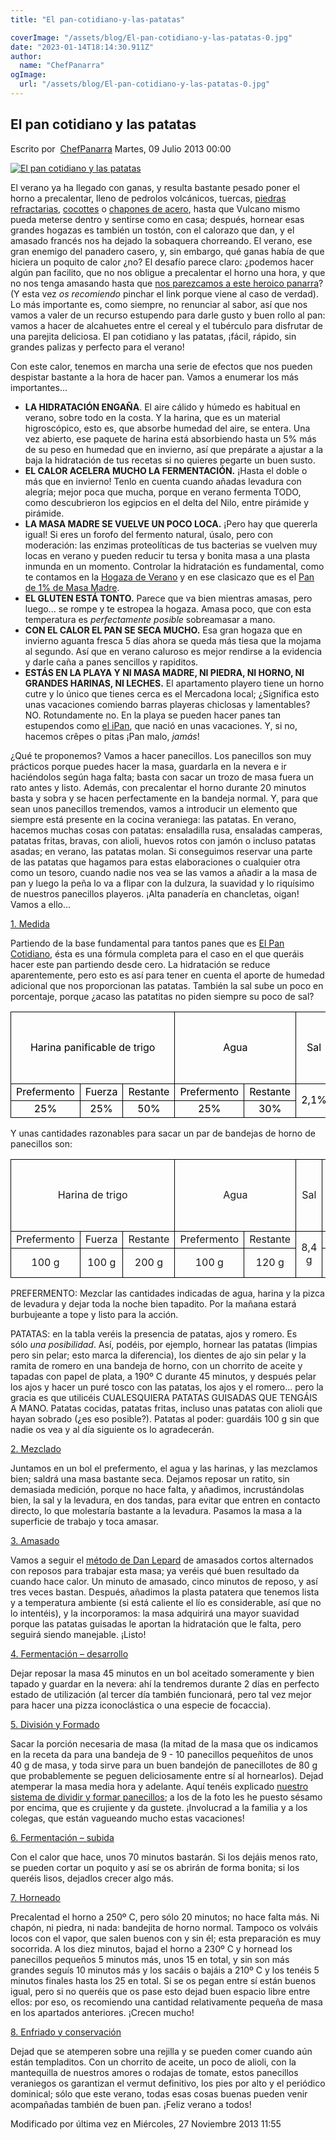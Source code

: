 ```yaml
---
title: "El pan-cotidiano-y-las-patatas"

coverImage: "/assets/blog/El-pan-cotidiano-y-las-patatas-0.jpg"
date: "2023-01-14T18:14:30.911Z"
author:
  name: "ChefPanarra"
ogImage:
  url: "/assets/blog/El-pan-cotidiano-y-las-patatas-0.jpg"
---
```


## El pan cotidiano y las patatas

Escrito por  [ChefPanarra](/web/20190108182025/http://www.panarras.com/index.php/home/recetas/panes-con-prefermento/itemlist/user/56-chefpanarra) Martes, 09 Julio 2013 00:00

[![El pan cotidiano y las patatas](https://web.archive.org/web/20190108182025im_/http://www.panarras.com/media/k2/items/cache/45e8f4939bc3bd36e4b87ab1e324d227_L.jpg)](/web/20190108182025/http://www.panarras.com/media/k2/items/cache/45e8f4939bc3bd36e4b87ab1e324d227_XL.jpg "Clic para vista previa de la imagen")

El verano ya ha llegado con ganas, y resulta bastante pesado poner el horno a precalentar, lleno de pedrolos volcánicos, tuercas, [piedras refractarias](/web/20190108182025/http://www.panarras.com/index.php/tecnica/tecnicas-de-horneado/horneado-con-piedra), [cocottes](/web/20190108182025/http://www.panarras.com/index.php/tecnica/tecnicas-de-horneado/horneado-con-cocotte) o [chapones de acero](/web/20190108182025/http://www.panarras.com/index.php/tecnica/tecnicas-de-horneado/horneado-con-acero), hasta que Vulcano mismo pueda meterse dentro y sentirse como en casa; después, hornear esas grandes hogazas es también un tostón, con el calorazo que dan, y el amasado francés nos ha dejado la sobaquera chorreando. El verano, ese gran enemigo del panadero casero, y, sin embargo, qué ganas había de que hiciera un poquito de calor ¿no? El desafío parece claro: ¿podemos hacer algún pan facilito, que no nos obligue a precalentar el horno una hora, y que no nos tenga amasando hasta que [nos parezcamos a este heroico panarra](https://web.archive.org/web/20190108182025/http://images1.fanpop.com/images/photos/1300000/300-300-1383635-1024-768.jpg)? (Y esta vez *os recomiendo* pinchar el link porque viene al caso de verdad). Lo más importante es, como siempre, no renunciar al sabor, así que nos vamos a valer de un recurso estupendo para darle gusto y buen rollo al pan: vamos a hacer de alcahuetes entre el cereal y el tubérculo para disfrutar de una parejita deliciosa. El pan cotidiano y las patatas, ¡fácil, rápido, sin grandes palizas y perfecto para el verano!

Con este calor, tenemos en marcha una serie de efectos que nos pueden despistar bastante a la hora de hacer pan. Vamos a enumerar los más importantes...

- **LA HIDRATACIÓN ENGAÑA**. El aire cálido y húmedo es habitual en verano, sobre todo en la costa. Y la harina, que es un material higroscópico, esto es, que absorbe humedad del aire, se entera. Una vez abierto, ese paquete de harina está absorbiendo hasta un 5% más de su peso en humedad que en invierno, así que prepárate a ajustar a la baja la hidratación de tus recetas si no quieres pegarte un buen susto.
- **EL CALOR ACELERA MUCHO LA FERMENTACIÓN.** ¡Hasta el doble o más que en invierno! Tenlo en cuenta cuando añadas levadura con alegría; mejor poca que mucha, porque en verano fermenta TODO, como descubrieron los egipcios en el delta del Nilo, entre pirámide y pirámide.
- **LA MASA MADRE SE VUELVE UN POCO LOCA.** ¡Pero hay que quererla igual! Si eres un forofo del fermento natural, úsalo, pero con moderación: las enzimas proteolíticas de tus bacterias se vuelven muy locas en verano y pueden reducir tu tersa y bonita masa a una plasta inmunda en un momento. Controlar la hidratación es fundamental, como te contamos en la [Hogaza de Verano](/web/20190108182025/http://www.panarras.com/index.php/home/recetas/panes-de-masa-madre/item/52-hogaza-de-verano) y en ese clasicazo que es el [Pan de 1% de Masa Madre](/web/20190108182025/http://www.panarras.com/index.php/home/recetas/panes-de-masa-madre/item/71-hogaza-1-de-masa-madre).
- **EL GLUTEN ESTÁ TONTO.** Parece que va bien mientras amasas, pero luego... se rompe y te estropea la hogaza. Amasa poco, que con esta temperatura es *perfectamente posible* sobreamasar a mano.
- **CON EL CALOR EL PAN SE SECA MUCHO.** Esa gran hogaza que en invierno aguanta fresca 5 días ahora se queda más tiesa que la mojama al segundo. Así que en verano caluroso es mejor rendirse a la evidencia y darle caña a panes sencillos y rapiditos.
- **ESTÁS EN LA PLAYA Y NI MASA MADRE, NI PIEDRA, NI HORNO, NI GRANDES HARINAS, NI LECHES.** El apartamento playero tiene un horno cutre y lo único que tienes cerca es el Mercadona local; ¿Significa esto unas vacaciones comiendo barras playeras chiclosas y lamentables? NO. Rotundamente no. En la playa se pueden hacer panes tan estupendos como [el iPan](/web/20190108182025/http://www.panarras.com/index.php/home/recetas/panes-basicos/item/70-ipan), que nació en unas vacaciones. Y, si no, hacemos crêpes o pitas ¡Pan malo, _jamás_!

¿Qué te proponemos? Vamos a hacer panecillos. Los panecillos son muy prácticos porque puedes hacer la masa, guardarla en la nevera e ir haciéndolos según haga falta; basta con sacar un trozo de masa fuera un rato antes y listo. Además, con precalentar el horno durante 20 minutos basta y sobra y se hacen perfectamente en la bandeja normal. Y, para que sean unos panecillos tremendos, vamos a introducir un elemento que siempre está presente en la cocina veraniega: las patatas. En verano, hacemos muchas cosas con patatas: ensaladilla rusa, ensaladas camperas, patatas fritas, bravas, con alioli, huevos rotos con jamón o incluso patatas asadas; en verano, las patatas molan. Si conseguimos reservar una parte de las patatas que hagamos para estas elaboraciones o cualquier otra como un tesoro, cuando nadie nos vea se las vamos a añadir a la masa de pan y luego la peña lo va a flipar con la dulzura, la suavidad y lo riquísimo de nuestros panecillos playeros. ¡Alta panadería en chancletas, oigan! Vamos a ello...

[1\. Medida](/web/20190108182025/http://www.panarras.com/index.php/tecnica/las-fases-del-pan/medida)

Partiendo de la base fundamental para tantos panes que es [El Pan Cotidiano](/web/20190108182025/http://www.panarras.com/index.php/home/recetas/panes-con-prefermento/item/54-el-pan-cotidiano), ésta es una fórmula completa para el caso en el que queráis hacer este pan partiendo desde cero. La hidratación se reduce aparentemente, pero esto es así para tener en cuenta el aporte de humedad adicional que nos proporcionan las patatas. También la sal sube un poco en porcentaje, porque ¿acaso las patatitas no piden siempre su poco de sal?

<table border="0" frame="VOID" rules="NONE" cellspacing="0"><colgroup><col width="101"><col width="86"><col width="86"><col width="86"><col width="86"><col width="86"><col width="86"><col width="86"><col width="86"><col width="86"><col width="86"></colgroup><tbody><tr><td style="border: 1px solid #000000;" colspan="3" align="CENTER" valign="MIDDLE" width="273" height="40"><span style="color: #000000;">Harina panificable de trigo</span></td><td style="border: 1px solid #000000;" colspan="2" align="CENTER" valign="MIDDLE" width="171"><span style="color: #000000;">Agua</span></td><td style="border: 1px solid #000000;" align="CENTER" valign="MIDDLE" width="86"><span style="color: #000000;">Sal</span></td><td style="border: 1px solid #000000;" colspan="2" align="CENTER" valign="MIDDLE" width="171"><span style="color: #000000;">Levadura de panadería fresca</span></td><td style="border: 1px solid #000000;" align="CENTER" valign="MIDDLE" width="86"><span style="color: #000000;">Patatas guisadas</span></td><td style="border: 1px solid #000000;" align="CENTER" valign="MIDDLE" width="86"><p><span style="color: #000000;">Ajos guisados</span></p><p><span style="color: #000000;">(opcional)</span></p></td><td style="border: 1px solid #000000;" align="CENTER" valign="MIDDLE" width="86"><span style="color: #000000;">Romero</span></td></tr><tr><td style="border: 1px solid #000000;" align="CENTER" valign="MIDDLE" height="20"><span style="color: #000000;">Prefermento</span></td><td style="border: 1px solid #000000;" align="CENTER" valign="MIDDLE"><span style="color: #000000;">Fuerza</span></td><td style="border: 1px solid #000000;" align="CENTER" valign="MIDDLE"><span style="color: #000000;">Restante</span></td><td style="border: 1px solid #000000;" align="CENTER" valign="MIDDLE"><span style="color: #000000;">Prefermento</span></td><td style="border: 1px solid #000000;" align="CENTER" valign="MIDDLE"><span style="color: #000000;">Restante</span></td><td style="border: 1px solid #000000;" rowspan="2" align="CENTER" valign="MIDDLE"><span style="color: #000000;">2,1%</span></td><td style="border: 1px solid #000000;" align="CENTER" valign="MIDDLE"><span style="color: #000000;">Prefermento</span></td><td style="border: 1px solid #000000;" align="CENTER" valign="MIDDLE"><span style="color: #000000;">Restante</span></td><td style="border: 1px solid #000000;" rowspan="2" align="CENTER" valign="MIDDLE"><span style="color: #000000;">25%</span></td><td style="border: 1px solid #000000;" rowspan="2" align="CENTER" valign="MIDDLE"><span style="color: #000000;">8%</span></td><td style="border: 1px solid #000000;" rowspan="2" align="CENTER" valign="MIDDLE"><span style="color: #000000;">1%</span></td></tr><tr><td style="border: 1px solid #000000;" align="CENTER" valign="MIDDLE" height="20"><span style="color: #000000;">25%</span></td><td style="border: 1px solid #000000;" align="CENTER" valign="MIDDLE"><span style="color: #000000;">25%</span></td><td style="border: 1px solid #000000;" align="CENTER" valign="MIDDLE"><span style="color: #000000;">50%</span></td><td style="border: 1px solid #000000;" align="CENTER" valign="MIDDLE"><span style="color: #000000;">25%</span></td><td style="border: 1px solid #000000;" align="CENTER" valign="MIDDLE"><span style="color: #000000;">30%</span></td><td style="border: 1px solid #000000;" align="CENTER" valign="MIDDLE"><span style="color: #000000;">0,2%</span></td><td style="border: 1px solid #000000;" align="CENTER" valign="MIDDLE"><span style="color: #000000;">1%</span></td></tr></tbody></table>

Y unas cantidades razonables para sacar un par de bandejas de horno de panecillos son:

<table border="0" frame="VOID" rules="NONE" cellspacing="0"><colgroup><col width="101"><col width="86"><col width="86"><col width="86"><col width="86"><col width="86"><col width="86"><col width="86"><col width="86"><col width="86"><col width="86"></colgroup><tbody><tr><td style="border: 1px solid #000000;" colspan="3" align="CENTER" valign="MIDDLE" width="273" height="40"><span>Harina de trigo</span></td><td style="border: 1px solid #000000;" colspan="2" align="CENTER" valign="MIDDLE" width="171"><span>Agua</span></td><td style="border: 1px solid #000000;" align="CENTER" valign="MIDDLE" width="86"><span>Sal</span></td><td style="border: 1px solid #000000;" colspan="2" align="CENTER" valign="MIDDLE" width="171"><span>Levadura de panadería fresca</span></td><td style="border: 1px solid #000000;" align="CENTER" valign="MIDDLE" width="86"><span>Patatas guisadas</span></td><td style="border: 1px solid #000000;" align="CENTER" valign="MIDDLE" width="86"><p><span>Ajos guisados</span></p><p><span>(opcional)</span></p></td><td style="border: 1px solid #000000;" align="CENTER" valign="MIDDLE" width="86"><span>Romero (opcional)</span></td></tr><tr><td style="border: 1px solid #000000;" align="CENTER" valign="MIDDLE" height="20"><span>Prefermento</span></td><td style="border: 1px solid #000000;" align="CENTER" valign="MIDDLE"><span>Fuerza</span></td><td style="border: 1px solid #000000;" align="CENTER" valign="MIDDLE"><span>Restante</span></td><td style="border: 1px solid #000000;" align="CENTER" valign="MIDDLE"><span>Prefermento</span></td><td style="border: 1px solid #000000;" align="CENTER" valign="MIDDLE"><span>Restante</span></td><td style="border: 1px solid #000000;" rowspan="2" align="CENTER" valign="MIDDLE"><span>8,4 g</span></td><td style="border: 1px solid #000000;" align="CENTER" valign="MIDDLE"><span>Prefermento</span></td><td style="border: 1px solid #000000;" align="CENTER" valign="MIDDLE"><span>Restante</span></td><td style="border: 1px solid #000000;" rowspan="2" align="CENTER" valign="MIDDLE"><span>100 g</span></td><td style="border: 1px solid #000000;" rowspan="2" align="CENTER" valign="MIDDLE"><span>32 g (4 - 5 dientes)</span></td><td style="border: 1px solid #000000;" rowspan="2" align="CENTER" valign="MIDDLE"><span>4 g</span></td></tr><tr><td style="border: 1px solid #000000;" align="CENTER" valign="MIDDLE" height="20">100 g</td><td style="border: 1px solid #000000;" align="CENTER" valign="MIDDLE"><span>100 g</span></td><td style="border: 1px solid #000000;" align="CENTER" valign="MIDDLE"><span>200 g</span></td><td style="border: 1px solid #000000;" align="CENTER" valign="MIDDLE"><span>100 g</span></td><td style="border: 1px solid #000000;" align="CENTER" valign="MIDDLE"><span>120 g</span></td><td style="border: 1px solid #000000;" align="CENTER" valign="MIDDLE"><span>0,8 g (una pizca)</span></td><td style="border: 1px solid #000000;" align="CENTER" valign="MIDDLE"><span>4 g</span></td></tr></tbody></table>

PREFERMENTO: Mezclar las cantidades indicadas de agua, harina y la pizca de levadura y dejar toda la noche bien tapadito. Por la mañana estará burbujeante a tope y listo para la acción.

PATATAS: en la tabla veréis la presencia de patatas, ajos y romero. Es sólo *una posibilidad*. Así, podéis, por ejemplo, hornear las patatas (limpias pero sin pelar; esto marca la diferencia), los dientes de ajo sin pelar y la ramita de romero en una bandeja de horno, con un chorrito de aceite y tapadas con papel de plata, a 190º C durante 45 minutos, y después pelar los ajos y hacer un puré tosco con las patatas, los ajos y el romero... pero la gracia es que utilicéis CUALESQUIERA PATATAS GUISADAS QUE TENGÁIS A MANO. Patatas cocidas, patatas fritas, incluso unas patatas con alioli que hayan sobrado (¿es eso posible?). Patatas al poder: guardáis 100 g sin que nadie os vea y al día siguiente os lo agradecerán.

[2\. Mezclado](/web/20190108182025/http://www.panarras.com/index.php/tecnica/las-fases-del-pan/mezclado)

Juntamos en un bol el prefermento, el agua y las harinas, y las mezclamos bien; saldrá una masa bastante seca. Dejamos reposar un ratito, sin demasiada medición, porque no hace falta, y añadimos, incrustándolas bien, la sal y la levadura, en dos tandas, para evitar que entren en contacto directo, lo que molestaría bastante a la levadura. Pasamos la masa a la superficie de trabajo y toca amasar.

[3\. Amasado](/web/20190108182025/http://www.panarras.com/index.php/tecnica/las-fases-del-pan/amasado)

Vamos a seguir el [método de Dan Lepard](/web/20190108182025/http://www.panarras.com/index.php/tecnica/tecnicas-de-amasado/duro-lepard-y-bertinet) de amasados cortos alternados con reposos para trabajar esta masa; ya veréis qué buen resultado da cuando hace calor. Un minuto de amasado, cinco minutos de reposo, y así tres veces bastan. Después, añadimos la plasta patatera que tenemos lista y a temperatura ambiente (si está caliente el lío es considerable, así que no lo intentéis), y la incorporamos: la masa adquirirá una mayor suavidad porque las patatas guisadas le aportan la hidratación que le falta, pero seguirá siendo manejable. ¡Listo!

[4\. Fermentación – desarrollo](/web/20190108182025/http://www.panarras.com/index.php/tecnica/las-fases-del-pan/fermentacion-desarrollo)

Dejar reposar la masa 45 minutos en un bol aceitado someramente y bien tapado y guardar en la nevera: ahí la tendremos durante 2 días en perfecto estado de utilización (al tercer día también funcionará, pero tal vez mejor para hacer una pizza iconoclástica o una especie de focaccia).

[5\. División y Formado](/web/20190108182025/http://www.panarras.com/index.php/tecnica/las-fases-del-pan/formado)

Sacar la porción necesaria de masa (la mitad de la masa que os indicamos en la receta da para una bandeja de 9 - 10 panecillos pequeñitos de unos 40 g de masa, y toda sirve para un buen bandejón de panecillotes de 80 g que probablemente se peguen deliciosamente entre sí al hornearlos). Dejad atemperar la masa media hora y adelante. Aquí tenéis explicado [nuestro sistema de dividir y formar panecillos](/web/20190108182025/http://www.panarras.com/index.php/tecnica/tecnicas-de-formado/formar-panecillos); a los de la foto les he puesto sésamo por encima, que es crujiente y da gustete. ¡Involucrad a la familia y a los colegas, que están vagueando mucho estas vacaciones!

[6\. Fermentación – subida](/web/20190108182025/http://www.panarras.com/index.php/tecnica/las-fases-del-pan/fermentacion-subida)

Con el calor que hace, unos 70 minutos bastarán. Si los dejáis menos rato, se pueden cortar un poquito y así se os abrirán de forma bonita; si los queréis lisos, dejadlos crecer algo más.

[7\. Horneado](/web/20190108182025/http://www.panarras.com/index.php/tecnica/las-fases-del-pan/horneado)

Precalentad el horno a 250º C, pero sólo 20 minutos; no hace falta más. Ni chapón, ni piedra, ni nada: bandejita de horno normal. Tampoco os volváis locos con el vapor, que salen buenos con y sin él; esta preparación es muy socorrida. A los diez minutos, bajad el horno a 230º C y hornead los panecillos pequeños 5 minutos más, unos 15 en total, y sin son más grandes seguís 10 minutos más y los sacáis o bajáis a 210º C y los tenéis 5 minutos finales hasta los 25 en total. Si se os pegan entre sí están buenos igual, pero si no queréis que os pase esto dejad buen espacio libre entre ellos: por eso, os recomiendo una cantidad relativamente pequeña de masa en los apartados anteriores. ¡Crecen mucho!

[8\. Enfriado y conservación](/web/20190108182025/http://www.panarras.com/index.php/tecnica/las-fases-del-pan/enfriado-y-conservacion)

Dejad que se atemperen sobre una rejilla y se pueden comer cuando aún están templaditos. Con un chorrito de aceite, un poco de alioli, con la mantequilla de nuestros amores o rodajas de tomate, estos panecillos veraniegos os garantizan el vermut definitivo, los pies por alto y el periódico dominical; sólo que este verano, todas esas cosas buenas pueden venir acompañadas también de buen pan. ¡Feliz verano a todos!

Modificado por última vez en Miércoles, 27 Noviembre 2013 11:55
